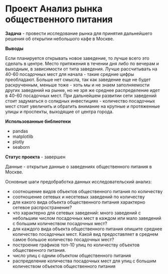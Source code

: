 # Проект Анализ рынка общественного питания
**Задача** - провести исследование рынка для принятия дальнейшего решения об открытии небольшого кафе в Москве. 

**Выводы**

Если планируется открывать новое заведение, то лучше всего это сделать в центре. Место притяжения в течении дня либо по вечерам и выходным, в зависимости от типа заведения. Лучше рассчитывать на 40-60 посадочных мест для начала - такие средние цифры преобладают. Больше нет смысла, так как заведение еще не будет раскрученным, меньше тоже - хоть мы и не знаем заполняемости других заведений на рынке, но не зря же среднее распределение идет в 40-60 посадочных мест. При дальнейшем развитии сети заведений стоит задуматься о солидных инвестициях - количество посадочных мест стоит увеличить и обратить внимание на крупные и протяженные улицы и проспекты, выходящие от центра города.

**Использованные библиотеки**
- pandas
- matplotlib
- plotly
- seaborn

**Статус проекта** - завершен

Данные - открытые данные о заведениях общественного питания в Москве.

Основные шаги
предобработка данных
исследовательский анализ:
- соотношение видов объектов общественного питания по количеству
- соотношение сетевых и несетевых заведений по количеству
- для какого вида объекта общественного питания характерно сетевое распространение?
- что характерно для сетевых заведений: много заведений с небольшим числом посадочных мест в каждом или мало заведений с большим количеством посадочных мест?
- для каждого вида объекта общественного питания опишите среднее количество посадочных мест. Какой вид предоставляет в среднем самое большое количество посадочных мест?
- построение графиков топ-10 улиц по количеству объектов общественного питания. 
- число улиц с одним объектом общественного питания
- распределение количества посадочных мест для улиц с большим количеством объектов общественного питания


